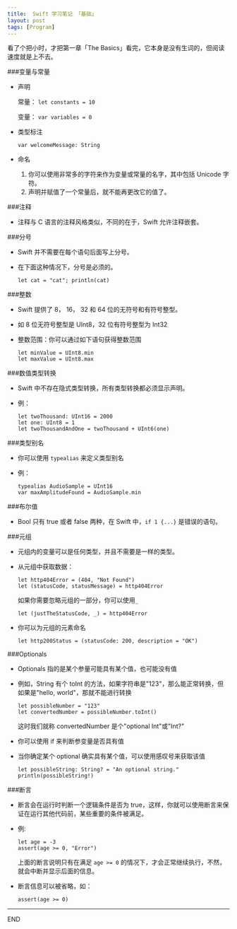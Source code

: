 ```yaml
---
title:  Swift 学习笔记 「基础」
layout: post
tags: [Program]
---
```


看了个把小时，才把第一章「The Basics」看完，它本身是没有生词的，但阅读速度就是上不去。

###变量与常量

- 声明

	常量：	`let constants = 10`
	
	变量：	`var variables = 0`
	
- 类型标注

	```
	var welcomeMessage: String
	```

- 命名

	1. 你可以使用非常多的字符来作为变量或常量的名字，其中包括 Unicode 字符。
	2. 声明并赋值了一个常量后，就不能再更改它的值了。

###注释

- 注释与 C 语言的注释风格类似，不同的在于，Swift 允许注释嵌套。

###分号

- Swift 并不需要在每个语句后面写上分号。
- 在下面这种情况下，分号是必须的。

	```
	let cat = "cat"; println(cat)
	```
	
###整数

- Swift 提供了 8， 16， 32 和 64 位的无符号和有符号整型。
- 如 8 位无符号整型是 UInt8，32 位有符号整型为 Int32
- 整数范围：你可以通过如下语句获得整数范围

	```
	let minValue = UInt8.min
	let maxValue = UInt8.max
	```
	
###数值类型转换

- Swift 中不存在隐式类型转换，所有类型转换都必须显示声明。
- 例：

	```
	let twoThousand: UInt16 = 2000
	let one: UInt8 = 1
	let twoThousandAndOne = twoThousand + UInt6(one)
	```
	
###类型别名

- 你可以使用 `typealias` 来定义类型别名
- 例：

	```
	typealias AudioSample = UInt16
	var maxAmplitudeFound = AudioSample.min
	```
	
###布尔值

- Bool 只有 true 或者 false 两种，在 Swift 中，`if 1 {...}` 是错误的语句。

###元组

- 元组内的变量可以是任何类型，并且不需要是一样的类型。
- 从元组中获取数据：

	```
	let http404Error = (404, "Not Found")
	let (statusCode, statusMessage) = http404Error
	```
	
	如果你需要忽略元组的一部分，你可以使用`_`
	
	```
	let (justTheStatusCode, _) = http404Error
	```
- 你可以为元组的元素命名

	```
	let http200Status = (statusCode: 200, description = "OK")
	```
	
###Optionals

- Optionals 指的是某个参量可能具有某个值，也可能没有值
- 例如，String 有个 toInt 的方法，如果字符串是"123"，那么能正常转换，但如果是"hello, world"，那就不能进行转换

	```
	let possibleNumber = "123"
	let convertedNumber = possibleNumber.toInt()
	```
	
	这时我们就称 convertedNumber 是个"optional Int"或"Int?"
	
- 你可以使用 if 来判断参变量是否具有值
- 当你确定某个 optional 确实具有某个值，可以使用感叹号来获取该值

	```
	let possibleString: String? = "An optional string."
	println(possibleString!)
	```
	
###断言

- 断言会在运行时判断一个逻辑条件是否为 true，这样，你就可以使用断言来保证在运行其他代码前，某些重要的条件被满足。
- 例:

	```
	let age = -3
	assert(age >= 0, "Error")
	```
	
	上面的断言说明只有在满足 `age >= 0` 的情况下，才会正常继续执行，不然，就会中断并显示后面的信息。
	
- 断言信息可以被省略，如：

	```
	assert(age >= 0)
	```
	
---
END
